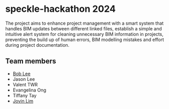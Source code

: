 # speckle-hackathon 2024
The project aims to enhance project management with a smart system that handles BIM updates between different linked files, establish a simple and intuitive alert system for cleaning unnecessary BIM information in projects, preventing the build up of human errors, BIM modelling mistakes and effort during project documentation.

## Team members
- [Bob Lee](https://github.com/boblyx) 
- Jason Lee
- Valent TWR
- Evangelina Ong
- Tiffany Tay
- [Jovin Lim](https://github.com/JovinLim)
